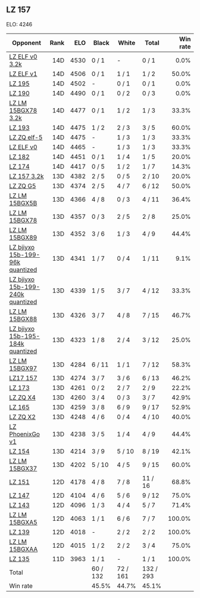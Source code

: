 ## LZ 157 ##

ELO: 4246

Opponent | Rank | ELO | Black | White | Total | Win rate
---------|-----:|----:|-------|-------|-------|-------:
[LZ ELF v0 3.2k](LZ%20ELF%20v0%203.2k.md) | 14D | 4530 | 0 / 1 | - | 0 / 1 | 0.0%
[LZ ELF v1](LZ%20ELF%20v1.md) | 14D | 4506 | 0 / 1 | 1 / 1 | 1 / 2 | 50.0%
[LZ 195](LZ%20195.md) | 14D | 4502 | - | 0 / 1 | 0 / 1 | 0.0%
[LZ 190](LZ%20190.md) | 14D | 4490 | 0 / 1 | 0 / 2 | 0 / 3 | 0.0%
[LZ LM 15BGX78 3.2k](LZ%20LM%2015BGX78%203.2k.md) | 14D | 4477 | 0 / 1 | 1 / 2 | 1 / 3 | 33.3%
[LZ 193](LZ%20193.md) | 14D | 4475 | 1 / 2 | 2 / 3 | 3 / 5 | 60.0%
[LZ ZQ elf-5](LZ%20ZQ%20elf-5.md) | 14D | 4475 | - | 1 / 3 | 1 / 3 | 33.3%
[LZ ELF v0](LZ%20ELF%20v0.md) | 14D | 4465 | - | 1 / 3 | 1 / 3 | 33.3%
[LZ 182](LZ%20182.md) | 14D | 4451 | 0 / 1 | 1 / 4 | 1 / 5 | 20.0%
[LZ 174](LZ%20174.md) | 14D | 4417 | 0 / 5 | 1 / 2 | 1 / 7 | 14.3%
[LZ 157 3.2k](LZ%20157%203.2k.md) | 13D | 4382 | 2 / 5 | 0 / 5 | 2 / 10 | 20.0%
[LZ ZQ G5](LZ%20ZQ%20G5.md) | 13D | 4374 | 2 / 5 | 4 / 7 | 6 / 12 | 50.0%
[LZ LM 15BGX5B](LZ%20LM%2015BGX5B.md) | 13D | 4366 | 4 / 8 | 0 / 3 | 4 / 11 | 36.4%
[LZ LM 15BGX78](LZ%20LM%2015BGX78.md) | 13D | 4357 | 0 / 3 | 2 / 5 | 2 / 8 | 25.0%
[LZ LM 15BGX89](LZ%20LM%2015BGX89.md) | 13D | 4352 | 3 / 6 | 1 / 3 | 4 / 9 | 44.4%
[LZ bjiyxo 15b-199-96k quantized](LZ%20bjiyxo%2015b-199-96k%20quantized.md) | 13D | 4341 | 1 / 7 | 0 / 4 | 1 / 11 | 9.1%
[LZ bjiyxo 15b-199-240k quantized](LZ%20bjiyxo%2015b-199-240k%20quantized.md) | 13D | 4339 | 1 / 5 | 3 / 7 | 4 / 12 | 33.3%
[LZ LM 15BGX88](LZ%20LM%2015BGX88.md) | 13D | 4326 | 3 / 7 | 4 / 8 | 7 / 15 | 46.7%
[LZ bjiyxo 15b-195-184k quantized](LZ%20bjiyxo%2015b-195-184k%20quantized.md) | 13D | 4323 | 1 / 8 | 2 / 4 | 3 / 12 | 25.0%
[LZ LM 15BGX97](LZ%20LM%2015BGX97.md) | 13D | 4284 | 6 / 11 | 1 / 1 | 7 / 12 | 58.3%
[LZ17 157](LZ17%20157.md) | 13D | 4274 | 3 / 7 | 3 / 6 | 6 / 13 | 46.2%
[LZ 173](LZ%20173.md) | 13D | 4261 | 0 / 2 | 2 / 7 | 2 / 9 | 22.2%
[LZ ZQ X4](LZ%20ZQ%20X4.md) | 13D | 4260 | 3 / 4 | 0 / 3 | 3 / 7 | 42.9%
[LZ 165](LZ%20165.md) | 13D | 4259 | 3 / 8 | 6 / 9 | 9 / 17 | 52.9%
[LZ ZQ X2](LZ%20ZQ%20X2.md) | 13D | 4248 | 4 / 6 | 0 / 4 | 4 / 10 | 40.0%
[LZ PhoenixGo v1](LZ%20PhoenixGo%20v1.md) | 13D | 4238 | 3 / 5 | 1 / 4 | 4 / 9 | 44.4%
[LZ 154](LZ%20154.md) | 13D | 4214 | 3 / 9 | 5 / 10 | 8 / 19 | 42.1%
[LZ LM 15BGX37](LZ%20LM%2015BGX37.md) | 13D | 4202 | 5 / 10 | 4 / 5 | 9 / 15 | 60.0%
[LZ 151](LZ%20151.md) | 12D | 4178 | 4 / 8 | 7 / 8 | 11 / 16 | 68.8%
[LZ 147](LZ%20147.md) | 12D | 4104 | 4 / 6 | 5 / 6 | 9 / 12 | 75.0%
[LZ 143](LZ%20143.md) | 12D | 4096 | 1 / 3 | 4 / 4 | 5 / 7 | 71.4%
[LZ LM 15BGXA5](LZ%20LM%2015BGXA5.md) | 12D | 4063 | 1 / 1 | 6 / 6 | 7 / 7 | 100.0%
[LZ 139](LZ%20139.md) | 12D | 4018 | - | 2 / 2 | 2 / 2 | 100.0%
[LZ LM 15BGXAA](LZ%20LM%2015BGXAA.md) | 12D | 4015 | 1 / 2 | 2 / 2 | 3 / 4 | 75.0%
[LZ 135](LZ%20135.md) | 11D | 3963 | 1 / 1 | - | 1 / 1 | 100.0%
Total | | | 60 / 132 | 72 / 161 | 132 / 293 | 
Win rate| | | 45.5% | 44.7% | 45.1% | 

